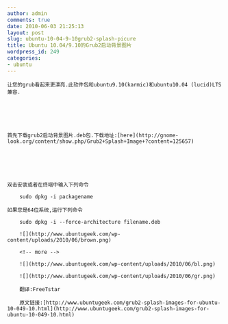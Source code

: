 ```yaml
---
author: admin
comments: true
date: 2010-06-03 21:25:13
layout: post
slug: ubuntu-10-04-9-10grub2-splash-picure
title: Ubuntu 10.04/9.10的Grub2启动背景图片
wordpress_id: 249
categories:
- ubuntu
---
```



	让您的grub看起来更漂亮.此软件包和ubuntu9.10(karmic)和ubuntu10.04 (lucid)LTS兼容.






	首先下载grub2启动背景图片.deb包.下载地址:[here](http://gnome-look.org/content/show.php/Grub2+Splash+Image+?content=125657)






	双击安装或者在终端中输入下列命令





> 
	
> 
> 
		sudo dpkg -i packagename
	
> 
> 






	如果您是64位系统,运行下列命令





> 
	
> 
> 
		sudo dpkg -i --force-architecture filename.deb
	
> 
> 
	
> 
> 
		 
	
> 
> 
	
> 
> 
		![](http://www.ubuntugeek.com/wp-content/uploads/2010/06/brown.png)
	
> 
> 
	
> 
> 
		<!-- more -->
	
> 
> 
	
> 
> 
		![](http://www.ubuntugeek.com/wp-content/uploads/2010/06/bl.png)
	
> 
> 
	
> 
> 
		![](http://www.ubuntugeek.com/wp-content/uploads/2010/06/gr.png)
	
> 
> 
	
> 
> 
		翻译:FreeTstar
	
> 
> 
	
> 
> 
		原文链接:[http://www.ubuntugeek.com/grub2-splash-images-for-ubuntu-10-049-10.html](http://www.ubuntugeek.com/grub2-splash-images-for-ubuntu-10-049-10.html)
	
> 
> 
	
> 
> 
		 
	
> 
> 




